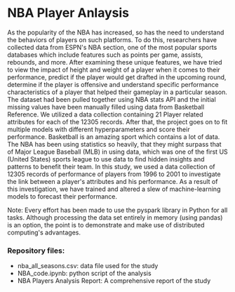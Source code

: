 # NBA Player Anlaysis
As the popularity of the NBA has increased, so has the need to understand the behaviors of players on such platforms. To do this, researchers have collected data from ESPN's NBA section, one of the most popular sports databases which include features such as points per game, assists, rebounds, and more. After examining these unique features, we have tried to view the impact of height and weight of a player when it comes to their performance, predict if the player would get drafted in the upcoming round, determine if the player is offensive and understand specific performance characteristics of a player that helped their gameplay in a particular season. The dataset had been pulled together using NBA stats API and the initial missing values have been manually filled using data from Basketball Reference. We utilized a data collection containing 21 Player related attributes for each of the 12305 records. After that, the project goes on to fit multiple models with different hyperparameters and score their performance. Basketball is an amazing sport which contains a lot of data. The NBA has been using statistics so heavily, that they might surpass that of Major League Baseball (MLB) in using data, which was one of the first US (United States) sports league to use data to find hidden insights and patterns to benefit their team. In this study, we used a data collection of 12305 records of performance of players from 1996 to 2001 to investigate the link between a player's attributes and his performance. As a result of this investigation, we have trained and altered a slew of machine-learning models to forecast their performance.

Note: Every effort has been made to use the pyspark library in Python for all tasks. Although processing the data set entirely in memory (using pandas) is an option, the point is to demonstrate and make use of distributed computing's advantages.  

### Repository files:
- nba_all_seasons.csv: data file used for the study 
- NBA_code.ipynb: python script of the analysis
- NBA Players Analysis Report: A comprehensive report of the study
